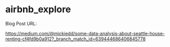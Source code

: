 # airbnb_explore

Blog Post URL:

https://medium.com/@mickiedd/some-data-analysis-about-seattle-house-renting-cf4fd9b0a912?_branch_match_id=639444686406845778
